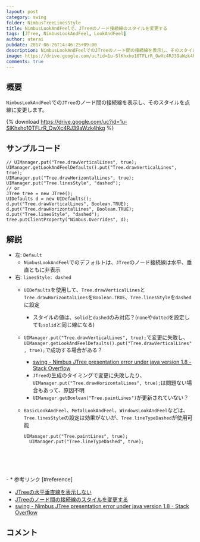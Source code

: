 ```yaml
---
layout: post
category: swing
folder: NimbusTreeLinesStyle
title: NimbusLookAndFeelで、JTreeのノード接続線のスタイルを変更する
tags: [JTree, NimbusLookAndFeel, LookAndFeel]
author: aterai
pubdate: 2017-06-26T14:46:25+09:00
description: NimbusLookAndFeelでのJTreeのノード間の接続線を表示し、そのスタイルを点線に変更します。
image: https://drive.google.com/uc?id=1u-SlKhxho10TFLrR_OwXc4RJ39aWzk4hkg
comments: true
---
```

## 概要
`NimbusLookAndFeel`での`JTree`のノード間の接続線を表示し、そのスタイルを点線に変更します。

{% download https://drive.google.com/uc?id=1u-SlKhxho10TFLrR_OwXc4RJ39aWzk4hkg %}

## サンプルコード
<pre class="prettyprint"><code>// UIManager.put("Tree.drawVerticalLines", true);
UIManager.getLookAndFeelDefaults().put("Tree.drawVerticalLines", true);
UIManager.put("Tree.drawHorizontalLines", true);
UIManager.put("Tree.linesStyle", "dashed");
// or
JTree tree = new JTree();
UIDefaults d = new UIDefaults();
d.put("Tree.drawVerticalLines", Boolean.TRUE);
d.put("Tree.drawHorizontalLines", Boolean.TRUE);
d.put("Tree.linesStyle", "dashed");
tree.putClientProperty("Nimbus.Overrides", d);
</code></pre>

## 解説
- 左: `Default`
    - `NimbusLookAndFeel`でのデフォルトは、`JTree`のノード接続線は水平、垂直ともに非表示
- 右: `linesStyle: dashed`
    - `UIDefaults`を使用して、`Tree.drawVerticalLines`と`Tree.drawHorizontalLines`を`Boolean.TRUE`、`Tree.linesStyle`を`dashed`に設定
        - スタイルの値は、`solid`と`dashed`のみ対応？(`none`や`dotted`を設定しても`solid`と同じ線になる)
    - `UIManager.put("Tree.drawVerticalLines", true);`で変更に失敗し、`UIManager.getLookAndFeelDefaults().put("Tree.drawVerticalLines", true);`で成功する場合がある？
        - [swing - Nimbus JTree presentation error under java version 1.8 - Stack Overflow](https://stackoverflow.com/questions/44655203/nimbus-jtree-presentation-error-under-java-version-1-8)
        - `JTree`の生成のタイミングで変更に失敗したり、`UIManager.put("Tree.drawHorizontalLines", true);`は問題ない場合もあって、原因不明
        - `UIManager.getBoolean("Tree.paintLines")`が更新されていない？
    - `BasicLookAndFeel`、`MetalLookAndFeel`、`WindowsLookAndFeel`などは、`Tree.linesStyle`の設定は効果がないが、`Tree.lineTypeDashed`が使用可能
        
        <pre class="prettyprint"><code>UIManager.put("Tree.paintLines", true);
        UIManager.put("Tree.lineTypeDashed", true);
</code></pre>
    - * 参考リンク [#reference]
- [JTreeの水平垂直線を表示しない](https://ateraimemo.com/Swing/TreePaintLines.html)
- [JTreeのノード間の接続線のスタイルを変更する](https://ateraimemo.com/Swing/TreeLineStyle.html)
- [swing - Nimbus JTree presentation error under java version 1.8 - Stack Overflow](https://stackoverflow.com/questions/44655203/nimbus-jtree-presentation-error-under-java-version-1-8)

<!-- dummy comment line for breaking list -->

## コメント
